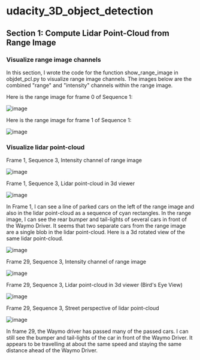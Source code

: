 # udacity_3D_object_detection

## Section 1: Compute Lidar Point-Cloud from Range Image

### Visualize range image channels

In this section, I wrote the code for the function show_range_image in objdet_pcl.py to visualize range image channels. The images below are the combined "range" and "intensity" channels within the range image.

Here is the range image for frame 0 of Sequence 1:

![image](https://user-images.githubusercontent.com/7365421/192066053-ba1f38c2-9d84-468b-bb80-906da45bed99.png)

Here is the range image for frame 1 of Sequence 1:

![image](https://user-images.githubusercontent.com/7365421/192066536-d3c6384f-3862-4f45-b26b-adc855db06f7.png)

### Visualize lidar point-cloud

Frame 1, Sequence 3, Intensity channel of range image

![image](https://user-images.githubusercontent.com/7365421/192069829-36fe9c20-b972-4b15-a1f5-9d49ed9d2664.png)

Frame 1, Sequence 3, Lidar point-cloud in 3d viewer

![image](https://user-images.githubusercontent.com/7365421/192069653-6b16ec9d-7c2e-4df1-8c12-0b54fcb6fea7.png)

In Frame 1, I can see a line of parked cars on the left of the range image and also in the lidar point-cloud as a sequence of cyan rectangles. In the range image, I can see the rear bumper and tail-lights of several cars in front of the Waymo Driver. It seems that two separate cars from the range image are a single blob in the lidar point-cloud. Here is a 3d rotated view of the same lidar point-cloud.

![image](https://user-images.githubusercontent.com/7365421/192070860-662d20dc-b468-4cf9-9a23-8ab03882b68f.png)

Frame 29, Sequence 3, Intensity channel of range image

![image](https://user-images.githubusercontent.com/7365421/192071381-7bd010ec-af40-43be-9663-39e5a45c8f3e.png)

Frame 29, Sequence 3, Lidar point-cloud in 3d viewer (Bird's Eye View)

![image](https://user-images.githubusercontent.com/7365421/192071478-39775195-4e3d-4ab6-a40a-908b49d0959a.png)

Frame 29, Sequence 3, Street perspective of lidar point-cloud

![image](https://user-images.githubusercontent.com/7365421/192071850-ec540a93-0a5d-4259-8f5e-f80d60c315ac.png)

In frame 29, the Waymo driver has passed many of the passed cars. I can still see the bumper and tail-lights of the car in front of the Waymo Driver. It appears to be travelling at about the same speed and staying the same distance ahead of the Waymo Driver.

